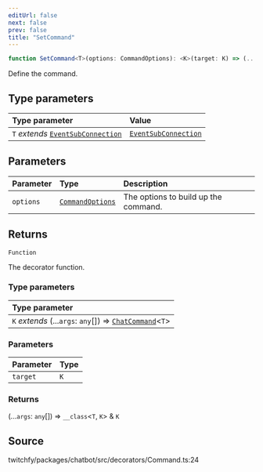 ```yaml
---
editUrl: false
next: false
prev: false
title: "SetCommand"
---
```


```ts
function SetCommand<T>(options: CommandOptions): <K>(target: K) => (...args: any[]) => __class<T, K> & K
```

Define the command.

## Type parameters

| Type parameter | Value |
| :------ | :------ |
| `T` *extends* [`EventSubConnection`](/api/chatbot/enumerations/eventsubconnection/) | [`EventSubConnection`](/api/chatbot/enumerations/eventsubconnection/) |

## Parameters

| Parameter | Type | Description |
| :------ | :------ | :------ |
| `options` | [`CommandOptions`](/api/chatbot/interfaces/commandoptions/) | The options to build up the command. |

## Returns

`Function`

The decorator function.

### Type parameters

| Type parameter |
| :------ |
| `K` *extends* (...`args`: `any`[]) => [`ChatCommand`](/api/chatbot/classes/chatcommand/)\<`T`\> |

### Parameters

| Parameter | Type |
| :------ | :------ |
| `target` | `K` |

### Returns

(...`args`: `any`[]) => `__class`\<`T`, `K`\> & `K`

## Source

twitchfy/packages/chatbot/src/decorators/Command.ts:24
